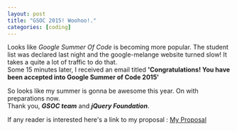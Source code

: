 ```yaml
---
layout: post
title: "GSOC 2015! Woohoo!."
categories: [coding]
---
```

Looks like *Google Summer Of Code* is becoming more popular. The student list was declared last night and the google-melange website turned slow! It takes a quite a lot of traffic to do that.
<br />
Some 15 minutes later, I received an email titled **'Congratulations! You have been accepted into Google Summer of Code 2015'**

So looks like my summer is gonna be awesome this year.
On with preparations now.
<br />
Thank you, ***GSOC team*** and ***jQuery Foundation***.


If any reader is interested here's a link  to my proposal : [My Proposal](https://docs.google.com/document/d/1tKXT5_dDL6P9WHbmChu368pyyty8BV4nNQ4tFvoCcFI/edit)

